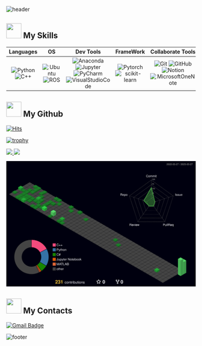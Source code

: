 <!-- 1. Title -->
![header](https://capsule-render.vercel.app/api?type=waving&color=timeGradient&height=150&section=header&text=Hi,%20I'm%20Bang!&fontSize=70&fontColor=000000&fontAlign=50&fontAlignY=50&textBg=false&desc=&descSize=30&descAlign=50&descAlignY=50&rotate=0&reversal=false&animation=fadeIn)

<!-- 2. 나의 능력 -->
### <h2> <img src="https://media2.giphy.com/media/QssGEmpkyEOhBCb7e1/giphy.gif?cid=ecf05e47a0n3gi1bfqntqmob8g9aid1oyj2wr3ds3mg700bl&rid=giphy.gif" width="40px" height="40px"> My Skills </h2>
<!-- 1) 기술 스택 -->
|Languages|OS|Dev Tools|FrameWork|Collaborate Tools|Embedded|ETC|
|:---:|:---:|:---:|:---:|:---:|:---:|:---:|
|![Python](https://img.shields.io/badge/Python-3776AB.svg?&style=flat&logo=Python&logoColor=white) <br> ![C++](https://img.shields.io/badge/C++-00599C.svg?&style=flat&logo=C++&logoColor=white) | ![Ubuntu](https://img.shields.io/badge/Ubuntu-E95420.svg?&style=flat&logo=Ubuntu&logoColor=white) <br> ![ROS](https://img.shields.io/badge/ROS-22314E.svg?&style=flat&logo=ROS&logoColor=white) | ![Anaconda](https://img.shields.io/badge/Anaconda-44A833.svg?&style=flat&logo=Anaconda&logoColor=white) ![Jupyter](https://img.shields.io/badge/JupyterNotebook-F37626.svg?&style=flat&logo=Jupyter&logoColor=white) <br> ![PyCharm](https://img.shields.io/badge/PyCharm-000000.svg?&style=flat&logo=PyCharm&logoColor=white) ![VisualStudioCode](https://img.shields.io/badge/Visual_Studio_Code-007ACC.svg?&style=flat&logo=VisualStudioCode&logoColor=white) | ![Pytorch](https://img.shields.io/badge/Pytorch-EE4C2C.svg?&style=flat&logo=Pytorch&logoColor=white) <br> ![scikit-learn](https://img.shields.io/badge/scikit_learn-F7931E.svg?&style=flat&logo=scikit-learn&logoColor=white) | ![Git](https://img.shields.io/badge/Git-F05032.svg?&style=flat&logo=Git&logoColor=white) ![GitHub](https://img.shields.io/badge/GitHub-181717.svg?&style=flat&logo=GitHub&logoColor=white) <br> ![Notion](https://img.shields.io/badge/Notion-000000.svg?&style=flat&logo=Notion&logoColor=white) ![MicrosoftOneNote](https://img.shields.io/badge/OneNote-7719AA.svg?&style=flat&logo=MicrosoftOneNote&logoColor=white) | ![RaspberryPi](https://img.shields.io/badge/RaspberryPi-A22846.svg?&style=flat&logo=RaspberryPi&logoColor=white) <br> ![Arm](https://img.shields.io/badge/Mbed-0091BD.svg?&style=flat&logo=Arm&logoColor=white) ![Arduino](https://img.shields.io/badge/Arduino-00979D.svg?&style=flat&logo=Arduino&logoColor=white) | ![MicrosoftExcel](https://img.shields.io/badge/Excel-217346.svg?&style=flat&logo=MicrosoftExcel&logoColor=white) ![MicrosoftPowerPoint](https://img.shields.io/badge/PPT-B7472A.svg?&style=flat&logo=MicrosoftPowerPoint&logoColor=white)

<!-- 3. My Github -->
<!-- 1) 방문자 수 -->
### <h2> <img src="https://media.tenor.com/LwULtPSWGTwAAAAi/trophy-joypixels.gif?cid=ecf05e47a0n3gi1bfqntqmob8g9aid1oyj2wr3ds3mg700bl&rid=giphy.gif" width="40px" height="40px"> My Github </h2>
[![Hits](https://hits.seeyoufarm.com/api/count/incr/badge.svg?url=https%3A%2F%2Fgithub.com%2FdevappendCBangJ&count_bg=%237F7F7F&title_bg=%23132F57&icon=baidu.svg&icon_color=%23E7E7E7&title=hits&edge_flat=false)](https://hits.seeyoufarm.com)
<!-- 2) Github 트로피 통계 -->
<!-- 3) Github 요약 통계 -->
<!-- 4) 레포지토리 언어 비율 -->
<!-- 5) Github 3D 통계 -->
[![trophy](https://github-profile-trophy.vercel.app/?username=devappendCBangJ&theme=flat&column=7)](https://github.com/devappendCBangJ/)

<a href="s">
  <img src=https://github-readme-stats.vercel.app/api?username=devappendCBangJ&show_icons=true&theme=github_dark&border_radius=6 width="56.3%" />
  <img src="https://github-readme-stats.vercel.app/api/top-langs/?username=devappendCBangJ&exclude_repo=producitve_box,github-stats-box,pandas,git,hg-mldl&layout=compact&hide_progress=false&theme=github_dark&border_radius=6" width="43%" />
</a>

![](./profile-3d-contrib/profile-night-green.svg)

<!-- 4. 연락처 -->
### <h2> <img src="https://media4.giphy.com/media/8m5fomvKEmXI9ZTR5R/giphy.gif?cid=ecf05e473qe8mde9vwah5ehq9muyp2y3uvdxsxj4drn3y6nq&rid=giphy.gif&ct=s" width="40px" height="40px"> My Contacts </h2>
[![Gmail Badge](https://img.shields.io/badge/Gmail-d14836?style=flat-square&logo=Gmail&logoColor=white&link=mailto:devappendCBangJ@gmail.com)](mailto:devappendCBangJ@gmail.com)

<!-- 5. End -->
![footer](https://capsule-render.vercel.app/api?type=waving&color=timeGradient&height=150&section=footer&text=&fontSize=70&fontColor=FFFFFF&fontAlign=50&fontAlignY=50&textBg=false&desc=&descSize=30&descAlign=50&descAlignY=50&rotate=0&reversal=false&animation=fadeIn)



<!-- 1. Title -->
<!--
# 👋 JaeHun Bang
<div style="display: flex; align-items: flex-start;"><img src="https://techstack-generator.vercel.app/github-icon.svg" alt="icon" width="65" height="65" /></div>
-->

<!-- 2) Github stats -->
<!-- 3) 레포지토리 언어 비율 -->
<!-- 
![Anurag's GitHub stats](https://github-readme-stats.vercel.app/api?username=devappendCBangJ&show_icons=true&theme=github_dark)
[![Top Langs](https://github-readme-stats.vercel.app/api/top-langs/?username=devappendCBangJ&exclude_repo=producitve_box,github-stats-box,pandas,git,hg-mldl&layout=compact&hide_progress=false)](https://github.com/anuraghazara/github-readme-stats)
-->

<!-- 3. 나의 능력 -->
<!-- 1) 기술 스택 |Languages|OS|Dev Tools|FrameWork|Collaborate Tools|Embedded| -->
<!--
![Langauges](https://img.shields.io/badge/-3776AB.svg?&label=Langauges&style=flat-square&logoColor=white)
![Python](https://img.shields.io/badge/Python-3776AB.svg?&style=flat&logo=Python&logoColor=white)
![C++](https://img.shields.io/badge/C++-00599C.svg?&style=flat&logo=C++&logoColor=white)

![OS](https://img.shields.io/badge/-E95420.svg?&label=OS&style=flat-square&logoColor=white)
![Ubuntu](https://img.shields.io/badge/Ubuntu-E95420.svg?&style=flat&logo=Ubuntu&logoColor=white)
![ROS](https://img.shields.io/badge/ROS-22314E.svg?&style=flat&logo=ROS&logoColor=white)

![Dev_Tools](https://img.shields.io/badge/-44A833.svg?&label=Dev_Tools&style=flat-square&logoColor=white)
![Anaconda](https://img.shields.io/badge/Anaconda-44A833.svg?&style=flat&logo=Anaconda&logoColor=white)
![Jupyter](https://img.shields.io/badge/JupyterNotebook-F37626.svg?&style=flat&logo=Jupyter&logoColor=white)
![PyCharm](https://img.shields.io/badge/PyCharm-000000.svg?&style=flat&logo=PyCharm&logoColor=white)
![VisualStudioCode](https://img.shields.io/badge/Visual_Studio_Code-007ACC.svg?&style=flat&logo=VisualStudioCode&logoColor=white)

![Framework](https://img.shields.io/badge/-EE4C2C.svg?&label=Framework&style=flat-square&logoColor=white)
![Pytorch](https://img.shields.io/badge/Pytorch-EE4C2C.svg?&style=flat&logo=Pytorch&logoColor=white)
![scikit-learn](https://img.shields.io/badge/scikit_learn-F7931E.svg?&style=flat&logo=scikit-learn&logoColor=white)

![Collaborate_Tools](https://img.shields.io/badge/-F05032.svg?&label=Collabo_Tools&style=flat-square&logoColor=white)
![Git](https://img.shields.io/badge/Git-F05032.svg?&style=flat&logo=Git&logoColor=white)
![GitHub](https://img.shields.io/badge/GitHub-181717.svg?&style=flat&logo=GitHub&logoColor=white)
![Notion](https://img.shields.io/badge/Notion-000000.svg?&style=flat&logo=Notion&logoColor=white)
![MicrosoftOneNote](https://img.shields.io/badge/OneNote-7719AA.svg?&style=flat&logo=MicrosoftOneNote&logoColor=white)

![Embedded](https://img.shields.io/badge/-A22846.svg?&label=Embedded&style=flat-square&logoColor=white)
![RaspberryPi](https://img.shields.io/badge/RaspberryPi-A22846.svg?&style=flat&logo=RaspberryPi&logoColor=white)
![Arm](https://img.shields.io/badge/Mbed-0091BD.svg?&style=flat&logo=Arm&logoColor=white)
![Arduino](https://img.shields.io/badge/Arduino-00979D.svg?&style=flat&logo=Arduino&logoColor=white)

![Office_Tools](https://img.shields.io/badge/-217346.svg?&label=Office_Tools&style=flat-square&logoColor=white)
![MicrosoftExcel](https://img.shields.io/badge/Excel-217346.svg?&style=flat&logo=MicrosoftExcel&logoColor=white)
![MicrosoftPowerPoint](https://img.shields.io/badge/PowerPoint-B7472A.svg?&style=flat&logo=MicrosoftPowerPoint&logoColor=white)
-->

<!-- 2) 기술 스택 -->
<!--
![C](https://img.shields.io/badge/C_Language-A8B9CC.svg?&style=flat-square&logo=C&logoColor=white)
![.NET](https://img.shields.io/badge/.NET-512BD4.svg?&style=flat-square&logo=.NET&logoColor=white)

![VisualStudio](https://img.shields.io/badge/Visual_Studio-5C2D91.svg?&style=flat&logo=VisualStudio&logoColor=white)
![VirtualBox](https://img.shields.io/badge/VirtualBox-183A61.svg?&style=flat&logo=VirtualBox&logoColor=white)

![TensorFlow](https://img.shields.io/badge/TensorFlow-FF6F00.svg?&style=flat&logo=TensorFlow&logoColor=white)

![Mechanical Engineering](https://img.shields.io/badge/-005386.svg?&label=Mechanical_Engineering&style=flat-square&logoColor=white)
![DassaultSystemes](https://img.shields.io/badge/Solidworks-005386.svg?&style=flat&logo=DassaultSystemes&logoColor=white)
![Autodesk](https://img.shields.io/badge/AutoCAD-000000.svg?&style=flat&logo=Autodesk&logoColor=white)

![Etc](https://img.shields.io/badge/-1BA0D7.svg?&label=Etc&style=flat-square&logoColor=white)
![Cisco](https://img.shields.io/badge/Cisco-1BA0D7.svg?&style=flat&logo=Cisco&logoColor=white)
![NVIDIA](https://img.shields.io/badge/NVIDIA-76B900.svg?&style=flat&logo=NVIDIA&logoColor=white)
-->

<!-- 4. 연락처 -->
<!--
### <h2> <img src="https://media.tenor.com/ZaGSXMvj5wcAAAAC/lou-lignon.gif?cid=ecf05e47a0n3gi1bfqntqmob8g9aid1oyj2wr3ds3mg700bl&rid=giphy.gif" width="40px" height="40px"> My Contacts </h2>
-->

<!-- 
- 🔭 I’m currently working on ...
- 🌱 I’m currently learning ...
- 👯 I’m looking to collaborate on ...
- 🤔 I’m looking for help with ...
- 💬 Ask me about ...
- 📫 How to reach me: ...
- 😄 Pronouns: ...
- ⚡ Fun fact: ...
-->
